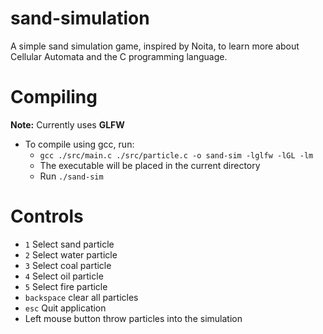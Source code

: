 # sand-simulation
A simple sand simulation game, inspired by Noita, to learn more about Cellular Automata and the C programming language.

# Compiling
**Note:** Currently uses **GLFW**
- To compile using gcc, run:
    - `gcc ./src/main.c ./src/particle.c -o sand-sim -lglfw -lGL -lm`
    - The executable will be placed in the current directory
    - Run `./sand-sim`

# Controls
- `1` Select sand particle
- `2` Select water particle
- `3` Select coal particle
- `4` Select oil particle
- `5` Select fire particle
- `backspace` clear all particles
- `esc` Quit application
- Left mouse button throw particles into the simulation
